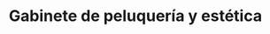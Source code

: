 ---
title: "Gabinete de peluquería y estética"
url: /calp/gabinete-de-peluqueria-y-estetica/
shop: Kosmetik
---